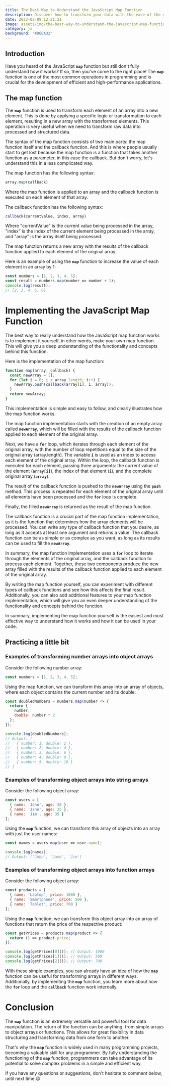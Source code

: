```yaml
---
title: The Best Way to Understand the JavaScript Map Function
description: Discover how to transform your data with the ease of the map function
date: 2023-02-09 12:21:21
image: assets/img/the-best-way-to-understand-the-javascript-map-function.png
category: js
background: "#D6BA32"
---
```

## **Introduction**

Have you heard of the JavaScript **`map`** function but still don't fully understand how it works? If so, then you've come to the right place! The **`map`** function is one of the most common operations in programming and is crucial for the development of efficient and high-performance applications.

## **The map function**

The **`map`** function is used to transform each element of an array into a new element. This is done by applying a specific logic or transformation to each element, resulting in a new array with the transformed elements. This operation is very useful when we need to transform raw data into processed and structured data.

The syntax of the map function consists of two main parts: the map function itself and the callback function. And this is where people usually start to get lost because the map function is a function that takes another function as a parameter, in this case the callback. But don't worry, let's understand this in a less complicated way.

The map function has the following syntax:

```jsx
array.map(callback)
```

Where the map function is applied to an array and the callback function is executed on each element of that array.

The callback function has the following syntax:

```jsx
callback(currentValue, index, array)
```

Where "currentValue" is the current value being processed in the array, "index" is the index of the current element being processed in the array, and "array" is the array itself being processed.

The map function returns a new array with the results of the callback function applied to each element of the original array.

Here is an example of using the **`map`** function to increase the value of each element in an array by 1:

```jsx
const numbers = [1, 2, 3, 4, 5];
const result = numbers.map(number => number + 1);
console.log(result);
// [2, 3, 4, 5, 6]
```

# **Implementing the JavaScript Map Function**

The best way to really understand how the JavaScript map function works is to implement it yourself, in other words, make your own map function. This will give you a deep understanding of the functionality and concepts behind this function.

Here is the implementation of the map function:

```jsx
function map(array, callback) {
  const newArray = [];
  for (let i = 0; i < array.length; i++) {
    newArray.push(callback(array[i], i, array));
  }
  return newArray;
}
```

This implementation is simple and easy to follow, and clearly illustrates how the map function works.

The map function implementation starts with the creation of an empty array called **`newArray`**, which will be filled with the results of the callback function applied to each element of the original array.

Next, we have a **`for`** loop, which iterates through each element of the original array, with the number of loop repetitions equal to the size of the original array (array.length). The variable **`i`** is used as an index to access each element of the original array. Within the loop, the callback function is executed for each element, passing three arguments: the current value of the element (**`array[i]`**), the index of that element (**`i`**), and the complete original array (**`array`**).

The result of the callback function is pushed to the **`newArray`** using the **`push`** method. This process is repeated for each element of the original array until all elements have been processed and the **`for`** loop is complete.

Finally, the filled **`newArray`** is returned as the result of the map function.

The callback function is a crucial part of the map function implementation, as it is the function that determines how the array elements will be processed. You can write any type of callback function that you desire, as long as it accepts at least one argument and returns a value. The callback function can be as simple or as complex as you want, as long as its results can be used to fill the **`newArray`**.

In summary, the map function implementation uses a **`for`** loop to iterate through the elements of the original array, and the callback function to process each element. Together, these two components produce the new array filled with the results of the callback function applied to each element of the original array.

By writing the map function yourself, you can experiment with different types of callback functions and see how this affects the final result. Additionally, you can also add additional features to your map function implementation, which will give you an even deeper understanding of the functionality and concepts behind the function.

In summary, implementing the map function yourself is the easiest and most effective way to understand how it works and how it can be used in your code.

## **Practicing a little bit**

### **Examples of transforming number arrays into object arrays**

Consider the following number array:

```jsx
const numbers = [1, 2, 3, 4, 5];
```

Using the map function, we can transform this array into an array of objects, where each object contains the current number and its double:

```jsx
const doubledNumbers = numbers.map(number => {
  return {
    number,
    double: number * 2
  };
});

console.log(doubledNumbers);
// Output: [
//   { number: 1, double: 2 },
//   { number: 2, double: 4 },
//   { number: 3, double: 6 },
//   { number: 4, double: 8 },
//   { number: 5, double: 10 }
// ]
```

### **Examples of transforming object arrays into string arrays**

Consider the following object array:

```jsx
const users = [
  { name: 'John', age: 30 },
  { name: 'Jane', age: 25 },
  { name: 'Jim', age: 35 }
];
```

Using the **`map`** function, we can transform this array of objects into an array with just the user names:

```jsx
const names = users.map(user => user.name);

console.log(names);
// Output: ['John', 'Jane', 'Jim']
```

### **Examples of transforming object arrays into function arrays**

Consider the following object array:

```jsx
const products = [
  { name: 'Laptop', price: 1000 },
  { name: 'Smartphone', price: 500 },
  { name: 'Tablet', price: 700 }
];
```

Using the **`map`** function, we can transform this object array into an array of functions that return the price of the respective product:

```jsx
const getPrices = products.map(product => {
  return () => product.price;
});

console.log(getPrices[0]()); // Output: 1000
console.log(getPrices[1]()); // Output: 500
console.log(getPrices[2]()); // Output: 700
```

With these simple examples, you can already have an idea of how the **`map`** function can be useful for transforming arrays in different ways. Additionally, by implementing the **`map`** function, you learn more about how the **`for`** loop and the **`callback`** function work internally.

# **Conclusion**

The **`map`** function is an extremely versatile and powerful tool for data manipulation. The return of the function can be anything, from simple arrays to object arrays or functions. This allows for great flexibility in data structuring and transforming data from one form to another.

That's why the **`map`** function is widely used in many programming projects, becoming a valuable skill for any programmer. By fully understanding the functioning of the **`map`** function, programmers can take advantage of its potential to solve complex problems in a simple and efficient way.

If you have any questions or suggestions, don't hesitate to comment below, until next time.😉
